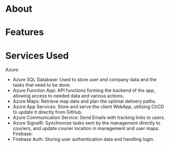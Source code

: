 # About


# Features


# Services Used
Azure:
- Azure SQL Database: Used to store user and company data and the tasks that need to be done.
- Azure Function App: API functions forming the backend of the app, allowing access to needed data and various actions.
- Azure Maps: Retrieve map data and plan the optimal delivery paths.
- Azure App Services: Store and serve the client WebApp, utilizing CI/CD to update it directly from GitHub.
- Azure Communication Service: Send Emails with tracking links to users.
- Azure SignalR: Synchronize tasks sent by the management directly to couriers, and update courier location in management and user maps.
Firebase:
- Firebase Auth: Storing user authentication data and handling login.
